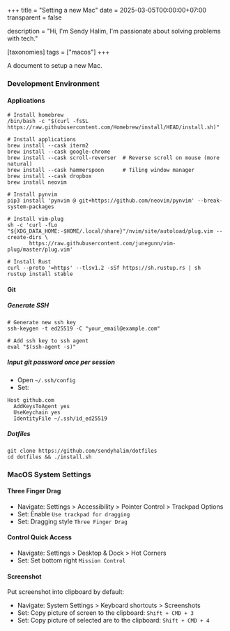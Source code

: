 +++
title = "Setting a new Mac"
date = 2025-03-05T00:00:00+07:00
transparent = false

description = "Hi, I'm Sendy Halim, I'm passionate about solving problems with tech."

[taxonomies]
tags = ["macos"]
+++

A document to setup a new Mac.

### Development Environment
#### Applications
```
# Install homebrew
/bin/bash -c "$(curl -fsSL https://raw.githubusercontent.com/Homebrew/install/HEAD/install.sh)"

# Install applications
brew install --cask iterm2
brew install --cask google-chrome
brew install --cask scroll-reverser  # Reverse scroll on mouse (more natural)
brew install --cask hammerspoon      # Tiling window manager
brew install --cask dropbox
brew install neovim

# Install pynvim
pip3 install 'pynvim @ git+https://github.com/neovim/pynvim' --break-system-packages

# Install vim-plug
sh -c 'curl -fLo "${XDG_DATA_HOME:-$HOME/.local/share}"/nvim/site/autoload/plug.vim --create-dirs \
       https://raw.githubusercontent.com/junegunn/vim-plug/master/plug.vim'

# Install Rust
curl --proto '=https' --tlsv1.2 -sSf https://sh.rustup.rs | sh
rustup install stable
```

#### Git
##### Generate SSH
```
# Generate new ssh key
ssh-keygen -t ed25519 -C "your_email@example.com"

# Add ssh key to ssh agent
eval "$(ssh-agent -s)"
```

##### Input git password once per session
* Open `~/.ssh/config`
* Set:
```
Host github.com
  AddKeysToAgent yes
  UseKeychain yes
  IdentityFile ~/.ssh/id_ed25519
```

##### Dotfiles
```
git clone https://github.com/sendyhalim/dotfiles
cd dotfiles && ./install.sh
```


### MacOS System Settings
#### Three Finger Drag
* Navigate: Settings > Accessibility > Pointer Control > Trackpad Options
* Set: Enable `Use trackpad for dragging`
* Set: Dragging style `Three Finger Drag`


#### Control Quick Access
* Navigate: Settings > Desktop & Dock > Hot Corners
* Set: Set bottom right `Mission Control`

#### Screenshot
Put screenshot into clipboard by default:
* Navigate: System Settings > Keyboard shortcuts > Screenshots
* Set: Copy picture of screen to the clipboard: `Shift + CMD + 3`
* Set: Copy picture of selected are to the clipboard: `Shift + CMD + 4`

